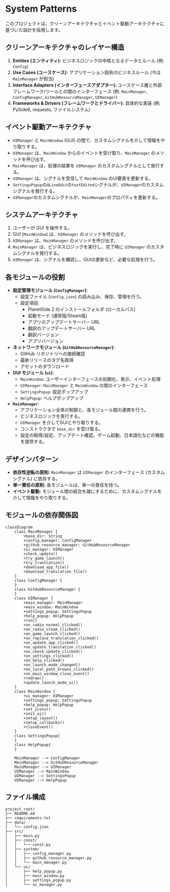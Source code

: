 # System Patterns

このプロジェクトは、クリーンアーキテクチャとイベント駆動アーキテクチャに基づいた設計を採用します。

## クリーンアーキテクチャのレイヤー構造

1.  **Entities (エンティティ):** ビジネスロジックの中核となるデータとルール (例: `Config`)
2.  **Use Cases (ユースケース):** アプリケーション固有のビジネスルール (今は `MainManager` が担当)
3.  **Interface Adapters (インターフェースアダプター):** ユースケース層と外部フレームワーク/ツールとの間のインターフェース (例: `MainManager`, `ConfigManager`, `GitHubResourceManager`, `UIManager`)
4.  **Frameworks & Drivers (フレームワークとドライバー):** 具体的な実装 (例: PySide6, requests, ファイルシステム)

## イベント駆動アーキテクチャ

*   `UIManager` と `MainWindow` (GUI) の間で、カスタムシグナルを介して情報をやり取りする。
*   `UIManager` は、`MainWindow` からのイベントを受け取り、`MainManager` のメソッドを呼び出す。
*   `MainManager` は、処理の結果を `UIManager` のカスタムシグナルとして発行する。
*   `UIManager` は、シグナルを受信して `MainWindow` のUI要素を更新する。
*   `SettingsPopup`の`QLineEdit`の`textEdited`シグナルが、`UIManager`のカスタムシグナルを発行する。
*   `UIManager`のカスタムシグナルが、`MainManager`のプロパティを更新する。

## システムアーキテクチャ

1.  ユーザーが GUI を操作する。
2.  GUI (`MainWindow`) は、`UIManager` のメソッドを呼び出す。
3.  `UIManager` は、`MainManager` のメソッドを呼び出す。
4.  `MainManager` は、ビジネスロジックを実行し、完了時に `UIManager` のカスタムシグナルを発行する。
5.  `UIManager` は、シグナルを購読し、GUIの更新など、必要な処理を行う。

## 各モジュールの役割

*   **設定管理モジュール (`ConfigManager`)**:
    *   設定ファイル (`config.json`) の読み込み、保存、管理を行う。
    *   設定項目:
        *   PlanetSide 2 のインストールフォルダ (ローカルパス)
        *   起動モード (通常版/Steam版)
        *   アプリのアップデートサーバー URL
        *   翻訳のアップデートサーバー URL
        *   翻訳バージョン
        *   アプリバージョン
*   **ネットワークモジュール (`GitHubResourceManager`)**:
    *   GitHub リポジトリへの接続確認
    *   最新リリースのタグ名取得
    *   アセットのダウンロード
*   **GUI モジュール (`ui`)**:
    *   `MainWindow`: ユーザーインターフェースの初期化、表示、イベント処理
    *   `UIManager`: `MainManager` と `MainWindow` の間のインターフェース
    *   `SettingsPopup`: 設定ポップアップ
    *   `HelpPopup`: ヘルプポップアップ
*   **`MainManager`**:
    *   アプリケーション全体の制御と、各モジュール間の連携を行う。
    *   ビジネスロジックを実行する。
    *   `UIManager` を介してGUIとやり取りする。
    *   コンストラクタで `base_dir` を受け取る。
    *   設定の取得/設定、アップデート確認、ゲーム起動、日本語化などの機能を提供する。

## デザインパターン

*   **依存性逆転の原則:** `MainManager` は `UIManager` のインターフェース (カスタムシグナル) に依存する。
*   **単一責任の原則:** 各モジュールは、単一の責任を持つ。
*   **イベント駆動:** モジュール間の結合を疎にするために、カスタムシグナルを介して情報をやり取りする。

## モジュールの依存関係図

```mermaid
classDiagram
    class MainManager {
        +base_dir: String
        +config_manager: ConfigManager
        +github_resource_manager: GitHubResourceManager
        +ui_manager: UIManager
        +check_update()
        +try_game_launch()
        +try_translation()
        +download_app_file()
        +download_translation_file()
    }
    class ConfigManager {
    }
    class GitHubResourceManager {
    }
    class UIManager {
        +main_manager: MainManager
        +main_window: MainWindow
        +settings_popup: SettingsPopup
        +help_popup: HelpPopup
        +run()
        +on_radio_normal_clicked()
        +on_radio_steam_clicked()
        +on_game_launch_clicked()
        +on_replace_translation_clicked()
        +on_update_app_clicked()
        +on_update_translation_clicked()
        +on_check_update_clicked()
        +on_settings_clicked()
        +on_help_clicked()
        +on_launch_mode_changed()
        +on_local_path_browse_clicked()
        +on_main_window_close_event()
        +redraw()
        +update_launch_mode_ui()
    }
    class MainWindow {
        +ui_manager: UIManager
        +settings_popup: SettingsPopup
        +help_popup: HelpPopup
        +set_icons()
        +init_ui()
        +setup_layout()
        +setup_callbacks()
        +closeEvent()
    }
    class SettingsPopup{
    }
    class HelpPopup{
    }

    MainManager --> ConfigManager
    MainManager --> GitHubResourceManager
    MainManager --> UIManager
    UIManager --> MainWindow
    UIManager --> SettingsPopup
    UIManager --> HelpPopup
```

## ファイル構成

```
project_root/
├── README.md
├── requirements.txt
├── data/
│   └── config.json
├── src/
│   ├── main.py
│   ├── const/
│   │   └── const.py
│   ├── system/
│   │   ├── config_manager.py
│   │   ├── github_resource_manager.py
│   │   └── main_manager.py
│   └── ui/
│       ├── help_popup.py
│       ├── main_window.py
│       ├── settings_popup.py
│       └── ui_manager.py
